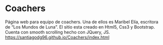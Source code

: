 # Coachers
Página web para equipo de coachers. Una de ellos es Maribel Elía, escritora de “Los Mundos de Luna”. El sitio esta creado en Html5, Css3 y Bootstrap. Cuenta con smooth scrolling hecho con JQuery, JS.
<br>https://santiagodg96.github.io/Coachers/index.html
